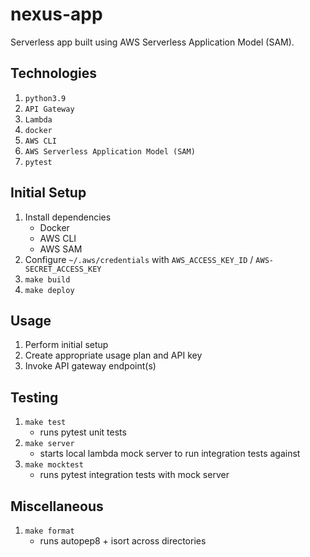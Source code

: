 # nexus-app
Serverless app built using AWS Serverless Application Model (SAM). 

## Technologies
1. `python3.9`
1. `API Gateway`
1. `Lambda`
1. `docker`
1. `AWS CLI`
1. `AWS Serverless Application Model (SAM)`
1. `pytest`

## Initial Setup
1. Install dependencies
    - Docker
    - AWS CLI
    - AWS SAM
1. Configure `~/.aws/credentials` with `AWS_ACCESS_KEY_ID` / `AWS-SECRET_ACCESS_KEY`
1. `make build`
1. `make deploy`

## Usage
1. Perform initial setup
1. Create appropriate usage plan and API key
1. Invoke API gateway endpoint(s)

## Testing
1. `make test`
    - runs pytest unit tests
1. `make server`
    - starts local lambda mock server to run integration tests against
1. `make mocktest`
    - runs pytest integration tests with mock server

## Miscellaneous
1. `make format`
    - runs autopep8 + isort across directories
